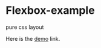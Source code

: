 Flexbox-example
===============

pure css layout

Here is the [demo](http://leafiy.com/test/flexbox/ "Demo") link.

